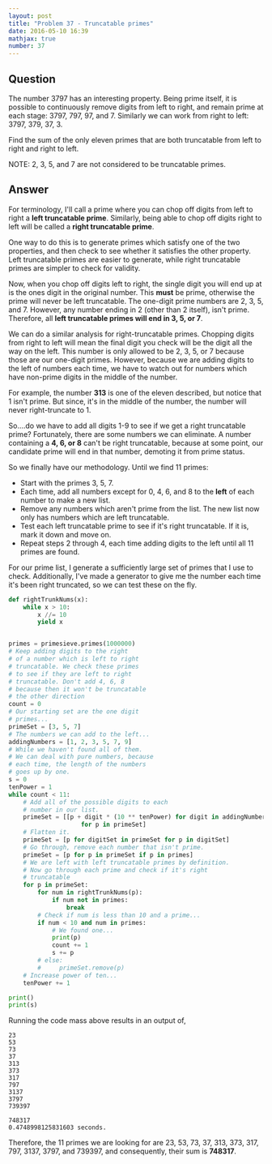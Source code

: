 ```yaml
---
layout: post
title: "Problem 37 - Truncatable primes"
date: 2016-05-10 16:39
mathjax: true
number: 37
---
```


## Question

The number 3797 has an interesting property. Being prime itself, it is possible to continuously remove digits from left to right, and remain prime at each stage: 3797, 797, 97, and 7. Similarly we can work from right to left: 3797, 379, 37, 3.

Find the sum of the only eleven primes that are both truncatable from left to right and right to left.

NOTE: 2, 3, 5, and 7 are not considered to be truncatable primes.

## Answer

For terminology, I'll call a prime where you can chop off digits from left to right a **left truncatable prime**. Similarly, being able to chop off digits right to left will be called a **right truncatable prime**.

One way to do this is to generate primes which satisfy one of the two properties, and then check to see whether it satisfies the other property. Left truncatable primes are easier to generate, while right truncatable primes are simpler to check for validity.

Now, when you chop off digits left to right, the single digit you will end up at is the ones digit in the original number. This **must** be prime, otherwise the prime will never be left truncatable. The one-digit prime numbers are 2, 3, 5, and 7. However, any number ending in 2 (other than 2 itself), isn't prime. Therefore, all **left truncatable primes will end in 3, 5, or 7**.

We can do a similar analysis for right-truncatable primes. Chopping digits from right to left will mean the final digit you check will be the digit all the way on the left. This number is only allowed to be 2, 3, 5, or 7 because those are our one-digit primes. However, because we are adding digits to the left of numbers each time, we have to watch out for numbers which have non-prime digits in the middle of the number.

For example, the number **313** is one of the eleven described, but notice that 1 isn't prime. But since, it's in the middle of the number, the number will never right-truncate to 1.

So....do we have to add all digits 1-9 to see if we get a right truncatable prime? Fortunately, there are some numbers we can eliminate. A number containing a **4, 6, or 8** can't be right truncatable, because at some point, our candidate prime will end in that number, demoting it from prime status.

So we finally have our methodology. Until we find 11 primes:

- Start with the primes 3, 5, 7.
- Each time, add all numbers except for 0, 4, 6, and 8 to the **left** of each number to make a new list.
- Remove any numbers which aren't prime from the list. The new list now only has numbers which are left truncatable.
- Test each left truncatable prime to see if it's right truncatable. If it is, mark it down and move on.
- Repeat steps 2 through 4, each time adding digits to the left until all 11 primes are found.

For our prime list, I generate a sufficiently large set of primes that I use to check. Additionally, I've made a generator to give me the number each time it's been right truncated, so we can test these on the fly.

```python
def rightTrunkNums(x):
    while x > 10:
        x //= 10
        yield x


primes = primesieve.primes(1000000)
# Keep adding digits to the right
# of a number which is left to right
# truncatable. We check these primes
# to see if they are left to right
# truncatable. Don't add 4, 6, 8
# because then it won't be truncatable
# the other direction
count = 0
# Our starting set are the one digit
# primes...
primeSet = [3, 5, 7]
# The numbers we can add to the left...
addingNumbers = [1, 2, 3, 5, 7, 9]
# While we haven't found all of them.
# We can deal with pure numbers, because
# each time, the length of the numbers
# goes up by one.
s = 0
tenPower = 1
while count < 11:
    # Add all of the possible digits to each
    # number in our list.
    primeSet = [[p + digit * (10 ** tenPower) for digit in addingNumbers]
                    for p in primeSet]
    # Flatten it.
    primeSet = [p for digitSet in primeSet for p in digitSet]
    # Go through, remove each number that isn't prime.
    primeSet = [p for p in primeSet if p in primes]
    # We are left with left truncatable primes by definition.
    # Now go through each prime and check if it's right
    # truncatable
    for p in primeSet:
        for num in rightTrunkNums(p):
            if num not in primes:
                break
        # Check if num is less than 10 and a prime...
        if num < 10 and num in primes:
            # We found one...
            print(p)
            count += 1
            s += p
        # else:
        #     primeSet.remove(p)
    # Increase power of ten...
    tenPower += 1

print()
print(s)
```

Running the code mass above results in an output of,

```
23
53
73
37
313
373
317
797
3137
3797
739397

748317
0.4748998125831603 seconds.
```

Therefore, the 11 primes we are looking for are 23, 53, 73, 37, 313, 373, 317, 797, 3137, 3797, and 739397, and consequently, their sum is **748317**.